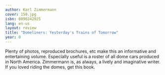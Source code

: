 ```yaml
---
author: Karl Zimmermann
cover: 150.jpg
isbn: 0890242925
lang: en-us
layout: review
title: "Domeliners: Yesterday's Trains of Tomorrow"
year: 0
---
```


Plenty of photos, reproduced brochures, etc make this an informative and entertaining volume.
Especially useful is a roster of all dome cars produced in North America. Zimmermann is, as always, a lively and imaginative writer.
If you loved riding the domes, get this book.
